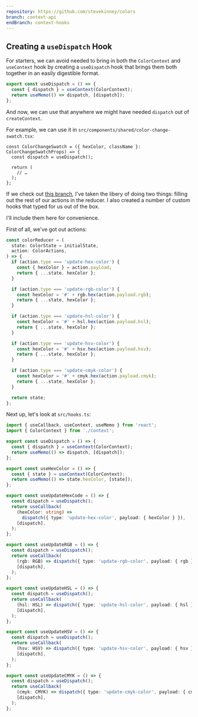 ```yaml
---
repository: https://github.com/stevekinney/colors
branch: context-api
endBranch: context-hooks
---
```


## Creating a `useDispatch` Hook

For starters, we can avoid needed to bring in both the `ColorContext` and `useContext` hook by creating a `useDispatch` hook that brings them both together in an easily digestible format.

```ts
export const useDispatch = () => {
  const { dispatch } = useContext(ColorContext);
  return useMemo(() => dispatch, [dispatch]);
};
```

And now, we can use that anywhere we might have needed `dispatch` out of `createContext`.

For example, we can use it in `src/components/shared/color-change-swatch.tsx`:

```tsx
const ColorChangeSwatch = ({ hexColor, className }: ColorChangeSwatchProps) => {
  const dispatch = useDispatch();

  return (
    // …
  );
};
```

If we check out [this branch](#), I've taken the libery of doing two things: filling out the rest of our actions in the reducer. I also created a number of custom hooks that typed for us out of the box.

I'll include them here for convenience.

First of all, we've got out actions:

```ts
const colorReducer = (
  state: ColorState = initialState,
  action: ColorActions,
) => {
  if (action.type === 'update-hex-color') {
    const { hexColor } = action.payload;
    return { ...state, hexColor };
  }

  if (action.type === 'update-rgb-color') {
    const hexColor = '#' + rgb.hex(action.payload.rgb);
    return { ...state, hexColor };
  }

  if (action.type === 'update-hsl-color') {
    const hexColor = '#' + hsl.hex(action.payload.hsl);
    return { ...state, hexColor };
  }

  if (action.type === 'update-hsv-color') {
    const hexColor = '#' + hsv.hex(action.payload.hsv);
    return { ...state, hexColor };
  }

  if (action.type === 'update-cmyk-color') {
    const hexColor = '#' + cmyk.hex(action.payload.cmyk);
    return { ...state, hexColor };
  }

  return state;
};
```

Next up, let's look at `src/hooks.ts`:

```ts
import { useCallback, useContext, useMemo } from 'react';
import { ColorContext } from './context';

export const useDispatch = () => {
  const { dispatch } = useContext(ColorContext);
  return useMemo(() => dispatch, [dispatch]);
};

export const useHexColor = () => {
  const { state } = useContext(ColorContext);
  return useMemo(() => state.hexColor, [state]);
};

export const useUpdateHexCode = () => {
  const dispatch = useDispatch();
  return useCallback(
    (hexColor: string) =>
      dispatch({ type: 'update-hex-color', payload: { hexColor } }),
    [dispatch],
  );
};

export const useUpdateRGB = () => {
  const dispatch = useDispatch();
  return useCallback(
    (rgb: RGB) => dispatch({ type: 'update-rgb-color', payload: { rgb } }),
    [dispatch],
  );
};

export const useUpdateHSL = () => {
  const dispatch = useDispatch();
  return useCallback(
    (hsl: HSL) => dispatch({ type: 'update-hsl-color', payload: { hsl } }),
    [dispatch],
  );
};

export const useUpdateHSV = () => {
  const dispatch = useDispatch();
  return useCallback(
    (hsv: HSV) => dispatch({ type: 'update-hsv-color', payload: { hsv } }),
    [dispatch],
  );
};

export const useUpdateCMYK = () => {
  const dispatch = useDispatch();
  return useCallback(
    (cmyk: CMYK) => dispatch({ type: 'update-cmyk-color', payload: { cmyk } }),
    [dispatch],
  );
};
```

